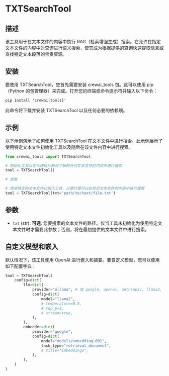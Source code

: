 # TXTSearchTool

## 描述
该工具用于在文本文件的内容中执行 RAG（检索增强生成）搜索。它允许在指定文本文件的内容中对查询进行语义搜索，使其成为根据提供的查询快速提取信息或查找特定文本段落的宝贵资源。

## 安装
要使用 TXTSearchTool，您首先需要安装 crewai_tools 包。这可以使用 pip（Python 的包管理器）来完成。打开您的终端或命令提示符并输入以下命令：

```shell
pip install 'crewai[tools]'
```

此命令将下载并安装 TXTSearchTool 以及任何必要的依赖项。

## 示例
以下示例演示了如何使用 TXTSearchTool 在文本文件中进行搜索。此示例展示了使用特定文本文件初始化工具以及随后在该文件内容中进行搜索。

```python
from crewai_tools import TXTSearchTool

# 初始化工具以在代理执行期间了解的任何文本文件的内容中进行搜索
tool = TXTSearchTool()

# 或者

# 使用特定的文本文件初始化工具，以便代理可以在给定文本文件的内容中进行搜索
tool = TXTSearchTool(txt='path/to/text/file.txt')
```

## 参数
- `txt` (str): **可选**. 您要搜索的文本文件的路径。仅当工具未初始化为使用特定文本文件时才需要此参数；否则，将在最初提供的文本文件中进行搜索。

## 自定义模型和嵌入

默认情况下，该工具使用 OpenAI 进行嵌入和摘要。要自定义模型，您可以使用如下配置字典：

```python
tool = TXTSearchTool(
    config=dict(
        llm=dict(
            provider="ollama", # 或 google, openai, anthropic, llama2, ...
            config=dict(
                model="llama2",
                # temperature=0.5,
                # top_p=1,
                # stream=true,
            ),
        ),
        embedder=dict(
            provider="google",
            config=dict(
                model="models/embedding-001",
                task_type="retrieval_document",
                # title="Embeddings",
            ),
        ),
    )
)
```
